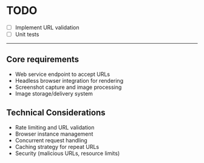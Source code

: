 # TODO
- [ ] Implement URL validation
- [ ] Unit tests

---

## Core requirements
- Web service endpoint to accept URLs
- Headless browser integration for rendering
- Screenshot capture and image processing
- Image storage/delivery system


## Technical Considerations
- Rate limiting and URL validation
- Browser instance management
- Concurrent request handling
- Caching strategy for repeat URLs
- Security (malicious URLs, resource limits)

